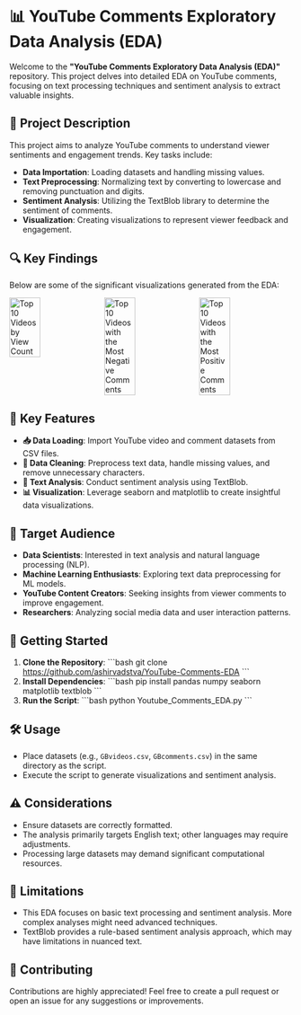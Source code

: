 # 📊 YouTube Comments Exploratory Data Analysis (EDA)

Welcome to the **"YouTube Comments Exploratory Data Analysis (EDA)"** repository. This project delves into detailed EDA on YouTube comments, focusing on text processing techniques and sentiment analysis to extract valuable insights.

## 📝 Project Description

This project aims to analyze YouTube comments to understand viewer sentiments and engagement trends. Key tasks include:
- **Data Importation**: Loading datasets and handling missing values.
- **Text Preprocessing**: Normalizing text by converting to lowercase and removing punctuation and digits.
- **Sentiment Analysis**: Utilizing the TextBlob library to determine the sentiment of comments.
- **Visualization**: Creating visualizations to represent viewer feedback and engagement.

## 🔍 Key Findings

Below are some of the significant visualizations generated from the EDA:

<div style="display: flex; justify-content: space-between;">
  <img src="https://github.com/user-attachments/assets/c2201879-02ba-44c2-aae2-b7083e76d60f" alt="Top 10 Videos by View Count" width="33%" />
  <img src="https://github.com/user-attachments/assets/a40985af-c658-4838-a86e-962e05f49109" alt="Top 10 Videos with the Most Negative Comments" width="33%" />
  <img src="https://github.com/user-attachments/assets/a231773b-474b-4758-aac7-bc42a7ed39cd" alt="Top 10 Videos with the Most Positive Comments" width="33%" />
</div>

## 🌟 Key Features

- **📥 Data Loading**: Import YouTube video and comment datasets from CSV files.
- **🧹 Data Cleaning**: Preprocess text data, handle missing values, and remove unnecessary characters.
- **📝 Text Analysis**: Conduct sentiment analysis using TextBlob.
- **📊 Visualization**: Leverage seaborn and matplotlib to create insightful data visualizations.

## 🎯 Target Audience

- **Data Scientists**: Interested in text analysis and natural language processing (NLP).
- **Machine Learning Enthusiasts**: Exploring text data preprocessing for ML models.
- **YouTube Content Creators**: Seeking insights from viewer comments to improve engagement.
- **Researchers**: Analyzing social media data and user interaction patterns.

## 🚀 Getting Started

1. **Clone the Repository**:
   \`\`\`bash
   git clone <https://github.com/ashirvadstva/YouTube-Comments-EDA>
   \`\`\`
2. **Install Dependencies**:
   \`\`\`bash
   pip install pandas numpy seaborn matplotlib textblob
   \`\`\`
3. **Run the Script**:
   \`\`\`bash
   python Youtube_Comments_EDA.py
   \`\`\`

## 🛠️ Usage

- Place datasets (e.g., `GBvideos.csv`, `GBcomments.csv`) in the same directory as the script.
- Execute the script to generate visualizations and sentiment analysis.

## ⚠️ Considerations

- Ensure datasets are correctly formatted.
- The analysis primarily targets English text; other languages may require adjustments.
- Processing large datasets may demand significant computational resources.

## 🚧 Limitations

- This EDA focuses on basic text processing and sentiment analysis. More complex analyses might need advanced techniques.
- TextBlob provides a rule-based sentiment analysis approach, which may have limitations in nuanced text.

## 🤝 Contributing

Contributions are highly appreciated! Feel free to create a pull request or open an issue for any suggestions or improvements.

